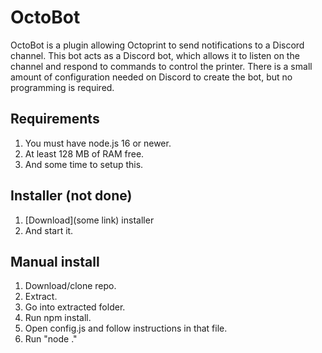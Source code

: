 # OctoBot
OctoBot is a plugin allowing Octoprint to send notifications to a Discord channel. This bot acts as a Discord bot, which allows it to listen on the channel and respond to commands to control the printer. There is a small amount of configuration needed on Discord to create the bot, but no programming is required.

## Requirements
1. You must have node.js 16 or newer.
2. At least 128 MB of RAM free.
3. And some time to setup this.

## Installer (not done)
1. [Download](some link) installer 
2. And start it.

## Manual install
1. Download/clone repo.
2. Extract.
3. Go into extracted folder.
4. Run npm install.
5. Open config.js and follow instructions in that file.
6. Run "node ."
